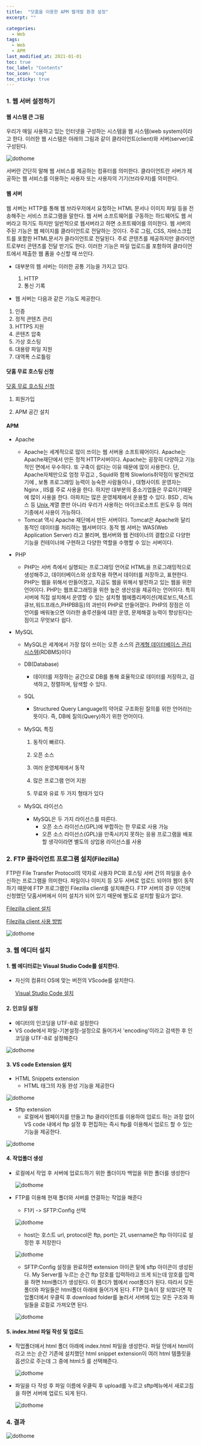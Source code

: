 ```yaml
---
title:  "닷홈을 이용한 APM 웹개발 환경 설정"
excerpt: ""

categories:
  - Web
tags:
  - Web
  - APM
last_modified_at: 2021-01-01 
toc: true
toc_label: "Contents"
toc_icon: "cog"
toc_sticky: true
---
```


### 1. 웹 서버 설정하기

#### 웹 시스템 큰 그림

우리가 매일 사용하고 있는 인터넷을 구성하는 시스템을 웹 시스템(web system)이라고 한다. 이러한 웹 시스템은 아래의 그림과 같이 클라이언트(client)와 서버(server)로 구성된다.

![dothome](/assets/images/dothome_setting/img_php_web_system.png)

서버란 간단히 말해 웹 서비스를 제공하는 컴퓨터를 의미한다. 클라이언트란 서버가 제공하는 웹 서비스를 이용하는 사용자 또는 사용자의 기기(브라우저)를 의미한다.

#### 웹 서버

웹 서버는 HTTP를 통해 웹 브라우저에서 요청하는 HTML 문서나 이미지 파일 등을 전송해주는 서비스 프로그램을 말한다. 웹 서버 소프트웨어를 구동하는 하드웨어도 웹 서버라고 하기도 하지만 일반적으로 웹서버라고 하면 소프트웨어를 의미한다. 웹 서버의 주된 기능은 웹 페이지를 클라이언트로 전달하는 것이다. 주로 그림, CSS, 자바스크립트를 포함한 HTML문서가 클라이언트로 전달된다. 주로 콘텐츠를 제공하지만 클라이언트로부터 콘텐츠를 전달 받기도 한다. 이러한 기능은 파일 업로드를 포함하여 클라이언트에서 제출한 웹 폼을 수신할 때 쓰인다. 

- 대부분의 웹 서버는 이러한 공통 기능을 가지고 있다.
  1. HTTP
  2. 통신 기록

-  웹 서버는 다음과 같은 기능도 제공한다.
  1. 인증
  2. 정적 콘텐츠 관리
  3. HTTPS 지원
  4. 콘텐츠 압축
  5. 가상 호스팅
  6. 대용량 파일 지원
  7. 대역폭 스로틀링



#### 닷홈 무료 호스팅 신청

[닷홈 무료 호스팅 신청](https://www.dothome.co.kr/web/free/index.php)

1. 회원가입

2. APM 공간 설치

   

#### APM

- Apache 

  - Apache는 세계적으로 많이 쓰이는 웹 서버용 소프트웨어이다. Apache는 Apache재단에서 만든 정적 HTTP서버이다. Apache는 굉장히 다양하고 기능적인 면에서 우수하다. 또 구축이 쉽다는 이유 때문에 많이 사용한다. 단, Apache자체만으로 엄청 무겁고 , Squid와 함께 Slowloris취약점이 발견되었기에 , 보통 프로그래밍 능력이 능숙한 사람들이나 , 대형사이트 운영자는 Nginx , IIS를 주로 사용을 한다. 하지만 대부분의 중소기업들은 무료이기때문에 많이 사용을 한다. 아파치는 많은 운영체제에서 운용할 수 있다. BSD , 리눅스 등 [Unix ](https://blog.naver.com/sincc0715?Redirect=Log&logNo=221806244606&from=postView)계열 뿐만 아니라 우리가 사용하는 마이크로소프트 윈도우 등 여러 기종에서 사용이 가능하다.  
  - Tomcat 역시 Apache 재단에서 만든 서버이다. Tomcat은 Apache와 달리 동적인 데이터를 처리하는 웹서버이다. 동적 웹 서버는 WAS(Web Application Server) 라고 불리며, 웹서버와 웹 컨테이너의 결합으로 다양한 기능을 컨테이너에 구현하고 다양한 역할을 수행할 수 있는 서버이다.

- PHP

  - PHP는 서버 측에서 실행되는 프로그래밍 언어로 HTML을 프로그래밍적으로 생성해주고, 데이터베이스와 상호작용 하면서 데이터를 저장하고, 표현한다. PHP는 웹을 위해서 만들어졌고, 지금도 웹을 위해서 발전하고 있는 웹을 위한 언어이다. PHP는 웹프로그래밍을 위한 높은 생산성을 제공하는 언어이다. 특히 서버에 직접 설치해서 운영할 수 있는 설치형 웹에플리케이션(제로보드,텍스트큐브,워드프래스,PHPBB등)의 과반이 PHP로 만들어졌다. PHP의 장점은 이 언어를 배워놓으면 이러한 솔루션들에 대한 운영, 문제해결 능력이 향상된다는 점이고 무엇보다 쉽다.  

- MySQL

  - MySQL은 세계에서 가장 많이 쓰이는 오픈 소스의 [관계형 데이터베이스 관리 시스템](https://ko.wikipedia.org/wiki/관계형_데이터베이스_관리_시스템)(RDBMS)이다

  - DB(Database)

    - 데이터를 저장하는 공간으로 DB를 통해 효율적으로 데이터를 저장하고, 검색하고, 정렬하며, 탐색할 수 있다. 

  - SQL

    - Structured Query Language의 약어로 구조화된 질의를 위한 언어라는 뜻이다. 즉, DB에 질의(Query)하기 위한 언어이다.

  - MySQL 특징 

    1. 동작이 빠르다.

    2. 오픈 소스

    3. 여러 운영체제에서 동작

    4. 많은 프로그램 언어 지원

    5. 무료와 유료 두 가지 형태가 있다

  - MySQL 라이선스

    - MySQL은 두 가지 라이선스를 따른다.
      - 오픈 소스 라이선스(GPL)에 부합하는 한 무료로 사용 가능
      - 오픈 소스 라이선스(GPL)을 만족시키지 못하는 응용 프로그램을 배포할 생각이라면 별도의 상업용 라이선스를 사용



### 2. FTP 클라이언트 프로그램 설치(Filezilla)

FTP란 File Transfer Protocol의 약자로 사용자 PC와 호스팅 서버 간의 파일을 송수신하는 프로그램을 의미한다. 파일이나 이미지 등 모두 서버로 업로드 되어야 웹이 동작하기 때문에 FTP 프로그램인 Filezilla client를 설치해준다. FTP 서버의 경우 이전에 신청했던 닷홈서버에서 이미 설치가 되어 있기 때문에 별도로 설치할 필요가 없다. 

[Filezilla client 설치](https://filezilla-project.org/)

[Filezilla client 사용 방법](https://www.dothome.co.kr/my/manual/hosting/11.php)



![dothome](/assets/images/dothome_setting/Filezilla.png)









### 3. 웹 에디터 설치

#### 1. 웹 에디터로는 Visual Studio Code를 설치한다. 

- 자신의 컴퓨터 OS에 맞는 버전의 VScode를 설치한다. 

  [Visual Studio Code 설치](https://code.visualstudio.com/download)



#### 2. 인코딩 설정

- 에디터의 인코딩을 UTF-8로 설정한다 
- VS code에서 파일-기본설정-설정으로 들어가서 'encoding'이라고 검색한 후 인코딩을 UTF-8로 설정해준다

![dothome](/assets/images/dothome_setting/encoding.png)



#### 3. VS code Extension 설치

- HTML Snippets extension
  - HTML 태그의 자동 완성 기능을 제공한다

![dothome](/assets/images/dothome_setting/html.png)

- Sftp extension
  - 로컬에서 웹페이지를 만들고 ftp 클라이언트를 이용하여 업로드 하는 과정 없이 VS code 내에서 ftp 설정 후 편집하는 즉시 ftp를 이용해서 업로드 할 수 있는 기능을 제공한다. 

![dothome](/assets/images/dothome_setting/sftp.png)



#### 4. 작업폴더 생성

- 로컬에서 작업 후 서버에 업로드하기 위한 폴더이자 백업을 위한 폴더를 생성한다

  ![dothome](/assets/images/dothome_setting/workfolder.png)

- FTP를 이용해 현재 폴더와 서버를 연결하는 작업을 해준다

  - F1키 ->  SFTP:Config 선택

  ![dothome](/assets/images/dothome_setting/sftpconfig.png)

  - host는 호스트 url, protocol은 ftp, port는 21, username은 ftp 아이디로 설정한 후 저장한다 

  ![dothome](/assets/images/dothome_setting/sftpconfig2.png)

  - SFTP:Config 설정을 완료하면 extension 아이콘 밑에 sftp 아이콘이 생성된다. My Server를 누르는 순간 ftp 암호를 입력하라고 뜨게 되는데 암호를 입력을 하면 html폴더가 생성된다. 이 폴더가 웹에서 root폴더가 된다. 따라서 모든 폴더와 파일들은 html폴더 아래에 들어가게 된다. FTP 접속이 잘 되었다면 작업폴더에서 우클릭 후 download folder를 눌러서 서버에 있는 모든 구조와 파일들을 로컬로 가져오면 된다.  

  ![dothome](/assets/images/dothome_setting/sftpmenu.png)



#### 5. index.html 파일 작성 및 업로드

- 작업폴더에서 html 폴더 아래에 index.html 파일을 생성한다. 파일 안에서 html이라고 쓰는 순간 기존에 설치했던 html snippet extension이 여러 html 템플릿을 옵션으로 주는데 그 중에 html:5 를 선택해준다. 

  ![dothome](/assets/images/dothome_setting/index1.png)

- 파일을 다 작성 후 파일 이름에 우클릭 후 upload를 누르고 sftp메뉴에서 새로고침을 하면 서버에 업로드 되게 된다. 

  ![dothome](/assets/images/dothome_setting/index2.png)

  

### 4. 결과

![dothome](/assets/images/dothome_setting/dothomeresult.png)

